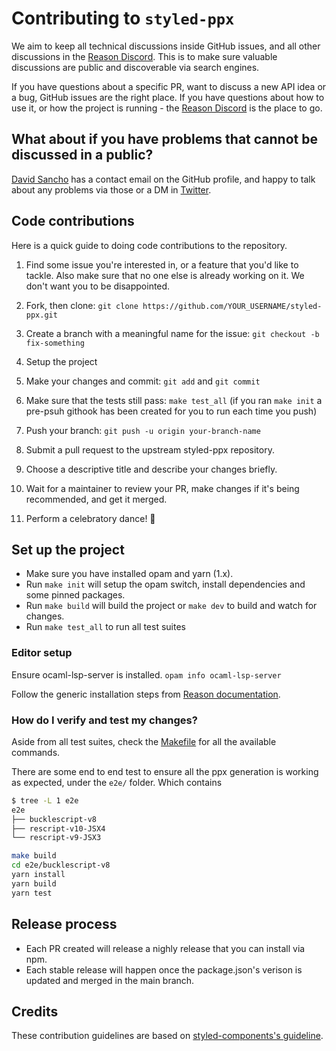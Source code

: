 # Contributing to `styled-ppx`

We aim to keep all technical discussions inside GitHub issues, and all other discussions in the [Reason Discord](https://discord.gg/T6YxT5JCWX). This is to make sure valuable discussions are public and discoverable via search engines.

If you have questions about a specific PR, want to discuss a new API idea or a bug, GitHub issues are the right place. If you have questions about how to use it, or how the project is running - the [Reason Discord](https://discord.gg/T6YxT5JCWX) is the place to go.

## What about if you have problems that cannot be discussed in a public?

[David Sancho](https://github.com/davesnx) has a contact email on the GitHub profile, and happy to talk about any problems via those or a DM in [Twitter](https://twitter.com/davesnx).

## Code contributions

Here is a quick guide to doing code contributions to the repository.

1. Find some issue you're interested in, or a feature that you'd like to tackle.
   Also make sure that no one else is already working on it. We don't want you to be
   disappointed.

2. Fork, then clone: `git clone https://github.com/YOUR_USERNAME/styled-ppx.git`

3. Create a branch with a meaningful name for the issue: `git checkout -b fix-something`

4. Setup the project

5. Make your changes and commit: `git add` and `git commit`

6. Make sure that the tests still pass: `make test_all` (if you ran `make init` a pre-psuh githook has been created for you to run each time you push)

7. Push your branch: `git push -u origin your-branch-name`

8. Submit a pull request to the upstream styled-ppx repository.

9. Choose a descriptive title and describe your changes briefly.

10. Wait for a maintainer to review your PR, make changes if it's being recommended, and get it merged.

11. Perform a celebratory dance! :dancer:

## Set up the project

- Make sure you have installed opam and yarn (1.x).
- Run `make init` will setup the opam switch, install dependencies and some pinned packages.
- Run `make build` will build the project or `make dev` to build and watch for changes.
- Run `make test_all` to run all test suites

### Editor setup

Ensure ocaml-lsp-server is installed. `opam info ocaml-lsp-server`

Follow the generic installation steps from [Reason documentation](https://reasonml.github.io/docs/en/editor-plugins).

### How do I verify and test my changes?

Aside from all test suites, check the [Makefile](./Makefile) for all the available commands.

There are some end to end test to ensure all the ppx generation is working as expected, under the `e2e/` folder. Which contains

```bash
$ tree -L 1 e2e
e2e
├── bucklescript-v8
├── rescript-v10-JSX4
└── rescript-v9-JSX3
```

```bash
make build
cd e2e/bucklescript-v8
yarn install
yarn build
yarn test
```

## Release process

- Each PR created will release a nighly release that you can install via npm.
- Each stable release will happen once the package.json's verison is updated and merged in the main branch.

## Credits

These contribution guidelines are based on [styled-components's guideline](https://github.com/styled-components/styled-components).
